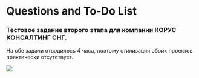 # Questions and To-Do List
### Тестовое задание второго этапа для компании КОРУС КОНСАЛТИНГ СНГ.
На обе задачи отводилось 4 часа, поэтому стилизация обоих проектов практически отсутствует.

[![](https://img.shields.io/badge/-%D0%A1%D0%A1%D0%AB%D0%9B%D0%9A%D0%90%20%D0%9D%D0%90%20%D0%9C%D0%9E%D0%95%20%D0%A0%D0%95%D0%97%D0%AE%D0%9C%D0%95-red)](https://github.com/OWIII/RESUME)



